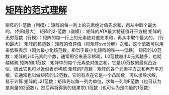 # [矩阵的范式理解](https://blog.csdn.net/zaishuiyifangxym/article/details/81673491)

矩阵的1-范数（列模）：矩阵的每一列上的元素绝对值先求和，再从中取个最大的，（列和最大）
矩阵的2-范数（谱模）：矩阵的ATA最大特征值开平方根 
矩阵的无穷范数（行模）：矩阵的每一行上的元素绝对值先求和，再从中取个最大的，（行和最大）
矩阵的核范数：矩阵的奇异值（将矩阵svd分解）之和，这个范数可以用来低秩表示（因为最小化核范数，相当于最小化矩阵的秩——低秩）
矩阵的L0范数：矩阵的非0元素的个数，通常用它来表示稀疏，L0范数越小0元素越多，也就越稀疏
矩阵的L1范数：矩阵中的每个元素绝对值之和，它是L0范数的最优凸近似，因此它也可以近似表示稀疏
矩阵的F范数：矩阵的各个元素平方之和再开平方根，它通常也叫做矩阵的L2范数，它的有点在它是一个凸函数，可以求导求解，易于计算
矩阵的L21范数：矩阵先以每一列为单位，求每一列的F范数（也可认为是向量的2范数），然后再将得到的结果求L1范数（也可认为是向量的1范数）
